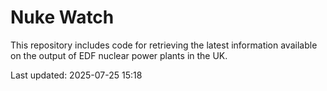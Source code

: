 # Nuke Watch

This repository includes code for retrieving the latest information available on the output of EDF nuclear power plants in the UK.

Last updated: 2025-07-25 15:18